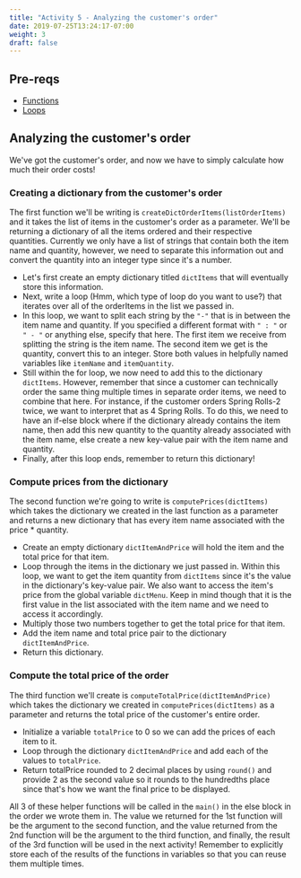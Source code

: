 ```yaml
---
title: "Activity 5 - Analyzing the customer's order"
date: 2019-07-25T13:24:17-07:00
weight: 3
draft: false
---
```

## Pre-reqs
- <a href="../../python-basics/functions" target="_blank">Functions</a>
- <a href="../../python-basics/Loops" target="_blank">Loops</a>

## Analyzing the customer's order
We've got the customer's order, and now we have to simply calculate how much their order costs!

### Creating a dictionary from the customer's order
The first function we'll be writing is `createDictOrderItems(listOrderItems)` and it takes the list of items in the customer's order as a parameter. We'll be returning a dictionary of all the items ordered and their respective quantities. Currently we only have a list of strings that contain both the item name and quantity, however, we need to separate this information out and convert the quantity into an integer type since it's a number.
  - Let's first create an empty dictionary titled `dictItems` that will eventually store this information.
  - Next, write a loop (Hmm, which type of loop do you want to use?) that iterates over all of the orderItems in the list we passed in. 
  - In this loop, we want to split each string by the `"-"` that is in between the item name and quantity. If you specified a different format with `" : "` or `" - "` or anything else, specify that here. The first item we receive from splitting the string is the item name. The second item we get is the quantity, convert this to an integer. Store both values in helpfully named variables like `itemName` and `itemQuantity`.
  - Still within the for loop, we now need to add this to the dictionary `dictItems`. However, remember that since a customer can technically order the same thing multiple times in separate order items, we need to combine that here. For instance, if the customer orders Spring Rolls-2 twice, we want to interpret that as 4 Spring Rolls. To do this, we need to have an if-else block where if the dictionary already contains the item name, then add this new quantity to the quantity already associated with the item name, else create a new key-value pair with the item name and quantity.
  - Finally, after this loop ends, remember to return this dictionary!

### Compute prices from the dictionary  
The second function we're going to write is `computePrices(dictItems)` which takes the dictionary we created in the last function as a parameter and returns a new dictionary that has every item name associated with the price * quantity.
  - Create an empty dictionary `dictItemAndPrice` will hold the item and the total price for that item.
  - Loop through the items in the dictionary we just passed in. Within this loop, we want to get the item quantity from `dictItems` since it's the value in the dictionary's key-value pair. We also want to access the item's price from the global variable `dictMenu`. Keep in mind though that it is the first value in the list associated with the item name and we need to access it accordingly.
  - Multiply those two numbers together to get the total price for that item.
  - Add the item name and total price pair to the dictionary `dictItemAndPrice`.
  - Return this dictionary.

### Compute the total price of the order
The third function we'll create is `computeTotalPrice(dictItemAndPrice)` which takes the dictionary we created in `computePrices(dictItems)` as a parameter and returns the total price of the customer's entire order.
  - Initialize a variable `totalPrice` to 0 so we can add the prices of each item to it.
  - Loop through the dictionary `dictItemAndPrice` and add each of the values to `totalPrice`.
  - Return totalPrice rounded to 2 decimal places by using `round()` and provide 2 as the second value so it rounds to the hundredths place since that's how we want the final price to be displayed.

All 3 of these helper functions will be called in the `main()` in the else block in the order we wrote them in. The value we returned for the 1st function will be the argument to the second function, and the value returned from the 2nd function will be the argument to the third function, and finally, the result of the 3rd function will be used in the next activity! Remember to explicitly store each of the results of the functions in variables so that you can reuse them multiple times.